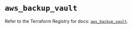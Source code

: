 # `aws_backup_vault`

Refer to the Terraform Registry for docs: [`aws_backup_vault`](https://registry.terraform.io/providers/hashicorp/aws/5.95.0/docs/resources/backup_vault).
